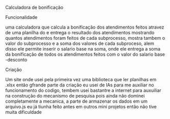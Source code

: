 Calculadora de bonificação

Funcionalidade 

uma calculadora que calcula a bonificação dos atendimentos feitos atravez de uma planilha do e entrega o resultado dos atendimentos mostrando quantos atendimentos foram feitos de cada subprocesso, mostra tambem o valor do subprocesso e a soma dos valores de cada subproceso, alem disso ele permite inserir o salario base na soma, onde ele entrega a soma da bonificação de todos os atendimentos feitos com o valor do salario base -desconto

Criação

Um site onde usei pela primeira vez uma biblioteca que ler planilhas em .xlsx então gfrande parte da criação eu usei de IAs para me auxiliar no funcionamento do codigo, tembem usei bastantre a internet para auxuiliar na construção do mecanismo de pesquisa pois ainda não dominei completamente a mecanica, a parte de armazenar os dados em um arquivo.js eu já tiunha feito antes em outros mini projetos então não tive muita dificuldade
